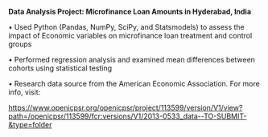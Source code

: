 **Data Analysis Project: Microfinance Loan Amounts in Hyderabad, India**

• Used Python (Pandas, NumPy, SciPy, and Statsmodels) to assess the impact of Economic variables on microfinance loan treatment and control groups

• Performed regression analysis and examined mean differences between cohorts using statistical testing

• Research data source from the American Economic Association. For more info, visit:

https://www.openicpsr.org/openicpsr/project/113599/version/V1/view?path=/openicpsr/113599/fcr:versions/V1/2013-0533_data--TO-SUBMIT-&type=folder
